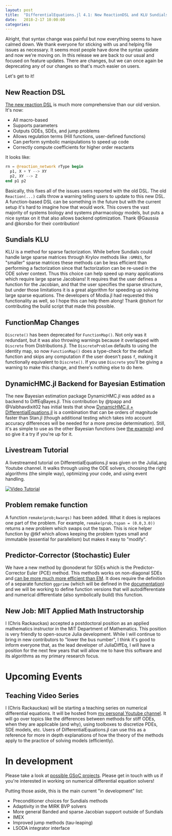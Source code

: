 ```yaml
---
layout: post
title:  "DifferentialEquations.jl 4.1: New ReactionDSL and KLU Sundials"
date:   2018-2-17 10:00:00
categories:
---
```


Alright, that syntax change was painful but now everything seems to have
calmed down. We thank everyone for sticking with us and helping file issues
as necessary. It seems most people have done the syntax update and now we're
moving on. In this release we are back to our usual and focused on feature
updates. There are changes, but we can once again be deprecating any of our
changes so that's much easier on users.

Let's get to it!

## New Reaction DSL

[The new reaction DSL](http://docs.juliadiffeq.org/latest/models/biological.html)
is much more comprehensive than our old version. It's now:

- All macro-based
- Supports parameters
- Outputs ODEs, SDEs, and jump problems
- Allows regulation terms (Hill functions, user-defined functions)
- Can perform symbolic manipulations to speed up code
- Correctly compute coefficients for higher order reactants

It looks like:

```julia
rn = @reaction_network rType begin
  p1, X + Y --> XY               
  p2, XY --> Z            
end p1 p2
```

Basically, this fixes all of the issues users reported with the old DSL. The old
`Reaction(...)` calls throw a warning telling users to update to this
new DSL. A function-based DSL can be something in the future but with the
current setup it's hard to imagine how that would work. This covers the vast
majority of systems biology and systems pharmacology models, but puts a nice
syntax on it that also allows backend optimization. Thank @Gaussia and @korsbo
for their contribution!

## Sundials KLU

KLU is a method for sparse factorization. While before Sundials could handle
large sparse matrices through Krylov methods like `:GMRES`, for "smaller"
sparse matrices these methods can be less efficient than performing a factorization
since that factorization can be re-used in the ODE solver context. Thus this
choice can help speed up many applications which require large sparse Jacobians!
It requires that the user defines a function for the Jacobian, and that the
user specifies the sparse structure, but under those limitations it is a great
algorithm for speeding up solving large sparse equations. The developers of
Modia.jl had requested this functionality as well, so I hope this can help
them along! Thank @tshort for contributing the build script that made this possible.

## FunctionMap Changes

`Discrete()` has been deprecated for `FunctionMap()`. Not only was it redundant,
but it was also throwing warnings because it overlapped with `Discrete` from
Distributions.jl. The `DiscreteProblem` defaults to using the identity map,
so now `FunctionMap()` does a type-check for the default function and skips
any computation if the user doesn't pass `f`, making it functionally equivalent
to `Discrete()`. If you use `Discrete` you'll be giving a warning to make this
change, and there's nothing else to do here.

## DynamicHMC.jl Backend for Bayesian Estimation

The new Bayesian estimation package DynamicHMC.jl was added as a backend to
DiffEqBayes.jl. This contribution by @tpapp and @Vaibhavdixit02 has initial
tests that show
[DynamicHMC.jl + DifferentialEquations.jl](http://nbviewer.jupyter.org/github/JuliaDiffEq/DiffEqBenchmarks.jl/blob/master/ParameterEstimation/DiffEqBayesLorenz.ipynb)
is a combination that can be orders of magnitude faster than Stan.jl (though
additional testing which takes into account accuracy differences will be
needed for a more precise determination). Still, it's as simple to use as the
other Bayesian functions (see
[the example](http://docs.juliadiffeq.org/latest/analysis/parameter_estimation.html#DynamicHMC-1))
and so give it a try if you're up for it.

## Livestream Tutorial

A livestreamed tutorial on DifferentialEquations.jl was given on the JuliaLang
Youtube channel. It walks through using the ODE solvers, choosing the right
algorithms (the simple way), optimizing your code, and using event handling.

[![Video Tutorial](https://user-images.githubusercontent.com/1814174/36342812-bdfd0606-13b8-11e8-9eff-ff219de909e5.PNG)](https://youtu.be/KPEqYtEd-zY)

## Problem remake function

A function `remake(prob;kwargs)` has been added. What it does is replaces one
part of the problem. For example, `remake(prob,tspan = (0.0,3.0))` returns a
new problem which swaps out the tspan. This is nice helper function by @tkf
which allows keeping the problem types small and immutable (essential for
parallelism) but makes it easy to "modify".

## Predictor-Corrector (Stochastic) Euler

We have a new method by @onoderat for SDEs which is the Predictor-Corrector Euler
(PCE) method. This methods works on non-diagonal SDEs and
[can be more much more efficient than EM](https://github.com/JuliaDiffEq/StochasticDiffEq.jl/pull/53).
It does require the definition of a separate function `ggprime` (which will be
defined in the
[documentation](http://docs.juliadiffeq.org/latest/solvers/sde_solve.html#Special-Noise-Forms-1))
and we will be working to define function versions that will autodifferentiate
and numerical differentiate (also symbolically build) this function.

## New Job: MIT Applied Math Instructorship

I (Chris Rackauckas) accepted a postdoctoral position as an applied mathematics
instructor in the MIT Department of Mathematics. This position is very friendly
to open-source Julia development. While I will continue to bring in new
contributors to "lower the bus number", I think it's good to inform everyone
that, as the lead developer of JuliaDiffEq, I will have a position for the next
few years that will allow me to have this software and its algorithms as my
primary research focus.

# Upcoming Events

## Teaching Video Series

I (Chris Rackauckas) will be starting a teaching series on numerical differential
equations. It will be hosted from
[my personal Youtube channel](https://www.youtube.com/channel/UCugBGdUbn6PeH03iPZtr-JQ).
It will go over topics like the differences between methods for stiff ODEs,
when they are applicable (and why), using toolboxes to discretize PDEs, SDE
models, etc. Users of DifferentialEquations.jl can use this as a reference for
more in depth explanations of how the theory of the methods apply to the practice
of solving models (efficiently).

# In development

Please take a look at [possible GSoC projects](https://julialang.org/soc/projects/diffeq.html).
Please get in touch with us if you're interested in working on numerical
differential equation solvers!

Putting those aside, this is the main current "in development" list:

- Preconditioner choices for Sundials methods
- Adaptivity in the MIRK BVP solvers
- More general Banded and sparse Jacobian support outside of Sundials
- IMEX
- Improved jump methods (tau-leaping)
- LSODA integrator interface
